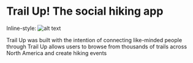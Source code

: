 # Trail Up! The social hiking app

Inline-style:
![alt text](https://github.com/MrAaronOlsen/trail-up/blob/readme/app/assets/images/readme_picture_landing.jpg)

Trail Up was built with the intention of connecting like-minded people through
Trail Up allows users to browse from thousands of trails across North America and create hiking events
